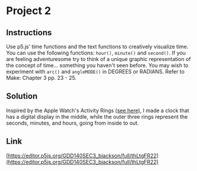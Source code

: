 # Project 2

## Instructions

Use p5.js' time functions and the text functions to creatively visualize time. You can use the following functions: `hour()`,  `minute()` and `second()`. If you are feeling adventuresome try to think of a unique graphic representation of the concept of time... something you haven't seen before. You may wish to experiment with `arc()` and `angleMODE()` in DEGREES or RADIANS. Refer to Make: Chapter 3 pp. 23 - 25.

## Solution

Inspired by the Apple Watch's Activity Rings [(see here)](https://www.apple.com/watch/close-your-rings/), I made a clock that has a digital display in the middle, while the outer three rings represent the seconds, minutes, and hours, going from inside to out.

## Link

[https://editor.p5js.org/GDD140SEC3_bjackson/full/thLtgFR22](https://editor.p5js.org/GDD140SEC3_bjackson/full/thLtgFR22)